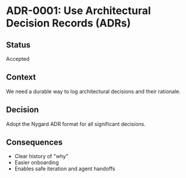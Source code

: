 # ADR-0001: Use Architectural Decision Records (ADRs)

## Status
Accepted

## Context
We need a durable way to log architectural decisions and their rationale.

## Decision
Adopt the Nygard ADR format for all significant decisions.

## Consequences
- Clear history of "why"
- Easier onboarding
- Enables safe iteration and agent handoffs


